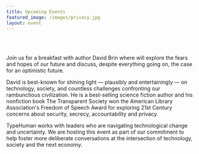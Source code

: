```yaml
---
title: Upcoming Events
featured_image: /images/privacy.jpg
layout: event
---
```


<br><br>
<p>Join us for a breakfast with author David Brin where will explore the fears and hopes of our future and discuss, despite everything going on, the case for an optimistic future.</p>

<p>David is best-known for shining light — plausibly and entertainingly — on technology, society, and countless challenges confronting our rambunctious civilization. He is a best-selling science fiction author and his nonfiction book The Transparent Society won the American Library Association's Freedom of Speech Award for exploring 21st Century concerns about security, secrecy, accountability and privacy.</p>


<p>TypeHuman works with leaders who are navigating technological change and uncertainty. We are hosting this event as part of our commitment to help foster more deliberate conversations at the intersection of technology, society and the next economy.</p>